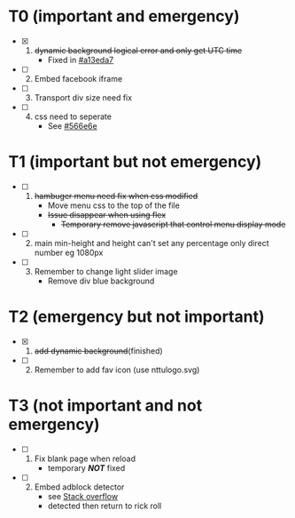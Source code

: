 # T0 (important and emergency)
- [x] 1. ~~dynamic background logical error and only get UTC time~~
     * Fixed in [#a13eda7](https://github.com/bradly0cjw/CSIE-WEB-EXAM/tree/a13eda70aaf378faae75dfc8718c8d6a588ba57a)
- [ ] 2. Embed facebook iframe
- [ ] 3. Transport div size need fix
- [ ] 4. css need to seperate
     * See [#566e6e](https://github.com/bradly0cjw/CSIE-WEB-EXAM/commit/566e6e069e627b8950485e21309a4a9c46256cdc)
# T1 (important but not emergency)
- [ ] 1. ~~hambuger menu need fix when css modified~~
     * Move menu css to the top of the file
     * ~~Issue disappear when using flex~~
        * ~~Temporary remove javascript that control menu display mode~~
- [ ] 2. main min-height and height can't set any percentage only direct number eg 1080px
- [ ] 3. Remember to change light slider image
     *  Remove div blue background
# T2 (emergency but not important)
- [x] 1. ~~add dynamic background~~(finished)
- [ ] 2. Remember to add fav icon (use nttulogo.svg)
# T3 (not important and not emergency)
- [ ] 1. Fix blank page when reload
     * temporary ***NOT*** fixed
- [ ] 2. Embed adblock detector
     * see [Stack overflow](https://stackoverflow.com/questions/4869154/how-to-detect-adblock-on-my-website)
     * detected then return to rick roll
	  